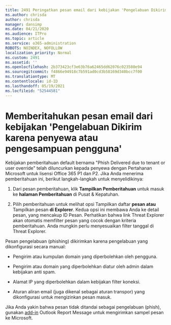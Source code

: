 ```yaml
---
title: 2491 Peringatkan pesan email dari kebijakan 'Pengelabuan Dikirim karena penyewa atau pengesamping pengguna'
ms.author: chrisda
author: chrisda
manager: dansimp
ms.date: 04/21/2020
ms.audience: ITPro
ms.topic: article
ms.service: o365-administration
ROBOTS: NOINDEX, NOFOLLOW
localization_priority: Normal
ms.custom: 2491
ms.assetid: ''
ms.openlocfilehash: 2b373423cf3e63b76a62465dd62076c023580e94
ms.sourcegitcommit: f4866e94918c7b591ad0cd3b58169d340bcc7f00
ms.translationtype: MT
ms.contentlocale: id-ID
ms.lasthandoff: 05/19/2021
ms.locfileid: "52544581"
---
```

# <a name="alert-email-messages-from-the-phish-delivered-due-to-tenant-or-user-override-policy"></a>Memberitahukan pesan email dari kebijakan 'Pengelabuan Dikirim karena penyewa atau pengesampuan pengguna'

Kebijakan pemberitahuan default bernama "Phish Delivered due to tenant or user override" telah diluncurkan kepada penyewa dengan Pertahanan Microsoft untuk lisensi Office 365 P1 dan P2. Jika Anda menerima pemberitahuan ini, berikut langkah-langkah untuk menyelidikinya:

1. Dari pesan pemberitahuan, klik **Tampilkan Pemberitahuan** untuk masuk ke **halaman Pemberitahuan** di Pusat & Kepatuhan.

2. Pilih pemberitahuan untuk melihat opsi Tampilkan daftar **pesan atau** Tampilkan pesan **di Explorer**. Kedua opsi ini membawa Anda ke detail pesan, yang mencakup ID Pesan. Perhatikan bahwa link Threat Explorer akan otomatis memfilter pesan yang cocok dengan kriteria pemberitahuan. Anda mungkin perlu menyesuaikan filter tanggal di Threat Explorer.

Pesan pengelabuan (phishing) dikirimkan karena pengelabuan yang dikonfigurasi secara manual:

- Pengirim atau kumpulan domain yang diperbolehkan oleh pengguna.

- Pengirim atau domain yang diperbolehkan diatur oleh admin dalam kebijakan anti spam.

- Alamat IP yang diperbolehkan dalam kebijakan filter koneksi.

- Aturan aliran email (juga dikenal sebagai aturan transpor) yang dikonfigurasi untuk mengizinkan pesan masuk.

Jika Anda yakin bahwa pesan tidak ditandai sebagai pengelabuan (phish), gunakan [add-in](https://support.office.com/article/b5caa9f1-cdf3-4443-af8c-ff724ea719d2) Outlook Report Message untuk mengirimkan sampel pesan ke Microsoft.
